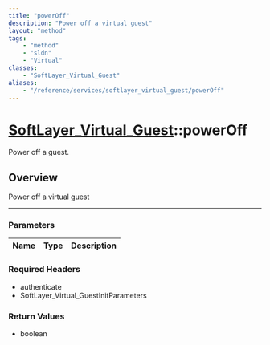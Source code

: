 ```yaml
---
title: "powerOff"
description: "Power off a virtual guest"
layout: "method"
tags:
    - "method"
    - "sldn"
    - "Virtual"
classes:
    - "SoftLayer_Virtual_Guest"
aliases:
    - "/reference/services/softlayer_virtual_guest/powerOff"
---
```

# [SoftLayer_Virtual_Guest](/reference/services/SoftLayer_Virtual_Guest)::powerOff


Power off a guest.


## Overview 
Power off a virtual guest 

-----

### Parameters 
|Name | Type | Description |
| --- | --- | --- |


### Required Headers
* authenticate
* SoftLayer_Virtual_GuestInitParameters


### Return Values
* boolean




